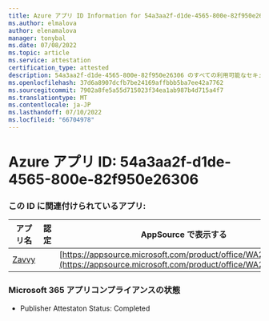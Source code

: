 ```yaml
---
title: Azure アプリ ID Information for 54a3aa2f-d1de-4565-800e-82f950e26306
ms.author: elmalova
author: elenamalova
manager: tonybal
ms.date: 07/08/2022
ms.topic: article
ms.service: attestation
certification_type: attested
description: 54a3aa2f-d1de-4565-800e-82f950e26306 のすべての利用可能なセキュリティとコンプライアンス情報。
ms.openlocfilehash: 37d6a8907dcfb7be24169affbbb5ba7ee42a7762
ms.sourcegitcommit: 7902a8fe5a55d715023f34ea1ab987b4d715a4f7
ms.translationtype: MT
ms.contentlocale: ja-JP
ms.lasthandoff: 07/10/2022
ms.locfileid: "66704978"
---
```

# <a name="azure-app-id-54a3aa2f-d1de-4565-800e-82f950e26306"></a>Azure アプリ ID: 54a3aa2f-d1de-4565-800e-82f950e26306


### <a name="apps-associated-with-this-id"></a>この ID に関連付けられているアプリ:
| **アプリ名** | **認定** | **AppSource で表示する** |
|--------------|---------------|-----------------------|
| [Zavvy](../forward/WA200003965.md) |  | [https://appsource.microsoft.com/product/office/WA200003965](https://appsource.microsoft.com/product/office/WA200003965) |

### <a name="microsoft-365-app-compliance-status"></a>Microsoft 365 アプリコンプライアンスの状態
- Publisher Attestaton Status: Completed
